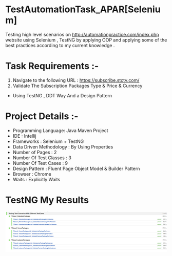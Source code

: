 # TestAutomationTask_APAR[Selenium]
 Testing high level scenarios on http://automationpractice.com/index.php  website using Selenium
 , TestNG by applying OOP and applying some of the best practices according to my current knowledge . 
 
# Task Requirements  :- 
1. Navigate to the following URL : https://subscribe.stctv.com/
2. Validate The Subscription Packages Type & Price & Currency

- Using TestNG , DDT Way And a Design Pattern 

# Project Details :-
* Programming Language: Java Maven Project 
* IDE : Intellij
* Frameworks : Selenium + TestNG 
* Data Driven Methodology : By Using Properties
* Number of Pages : 2
* Number Of Test Classes : 3 
* Number Of Test Cases : 9 
* Design Pattern : Fluent Page Object Model & Builder Pattern
* Browser : Chrome 
* Waits : Explicitly Waits 

# TestNG My Results
![](TestResults/TestNGReport.png)